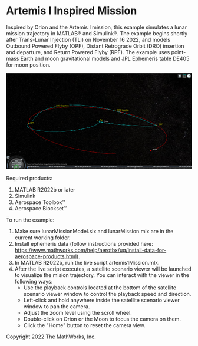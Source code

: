 # Artemis I Inspired Mission

Inspired by Orion and the Artemis I mission, this example simulates a lunar mission trajectory in MATLAB® and Simulink®.  The example begins shortly after Trans-Lunar Injection (TLI) on November 16 2022, and models Outbound Powered Flyby (OPF), Distant Retrograde Orbit (DRO) insertion and departure, and Return Powered Flyby (RPF).  The example uses point-mass Earth and moon gravitational models and JPL Ephemeris table DE405 for moon position.

![plot](./missionSnapshot.png)

Required products:
1) MATLAB R2022b or later
2) Simulink
3) Aerospace Toolbox&trade;
4) Aerospace Blockset&trade;

To run the example:
1) Make sure lunarMissionModel.slx and lunarMission.mlx are in the current working folder.
2) Install ephemeris data (follow instructions provided here: https://www.mathworks.com/help/aerotbx/ug/install-data-for-aerospace-products.html).
3) In MATLAB R2022b, run the live script artemis1Mission.mlx.
4) After the live script executes, a satellite scenario viewer will be launched to visualize the mision trajectory. You can interact with the viewer in the following ways:
   - Use the playback controls located at the bottom of the satellite scenario viewer window to control the playback speed and direction.
   - Left-click and hold anywhere inside the satellite scenario viewer window to pan the camera.
   - Adjust the zoom level using the scroll wheel.
   - Double-click on Orion or the Moon to focus the camera on them.
   - Click the "Home" button to reset the camera view.

Copyright 2022 The MathWorks, Inc.
 
